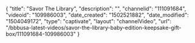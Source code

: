 {
    "title": "Savor The Library",
    "description": "",
    "channelid": "111091684",
    "videoid": "109986003",
    "date_created": "1502521882",
    "date_modified": "1504049172",
    "type": "captivate",
    "layout": "channelVideo",
    "url": "\/bbbusa-latest-videos\/savor-the-library-baby-edition-keepsake-gift-box\/111091684-109986003"
}